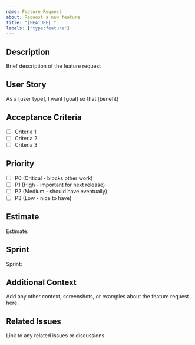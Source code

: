 ```yaml
---
name: Feature Request
about: Request a new feature
title: "[FEATURE] "
labels: ["type:feature"]
---
```


## Description
Brief description of the feature request

## User Story
As a [user type], I want [goal] so that [benefit]

## Acceptance Criteria
- [ ] Criteria 1
- [ ] Criteria 2
- [ ] Criteria 3

## Priority
- [ ] P0 (Critical - blocks other work)
- [ ] P1 (High - important for next release)
- [ ] P2 (Medium - should have eventually)
- [ ] P3 (Low - nice to have)

## Estimate
Estimate:

## Sprint
Sprint:

## Additional Context
Add any other context, screenshots, or examples about the feature request here.

## Related Issues
Link to any related issues or discussions